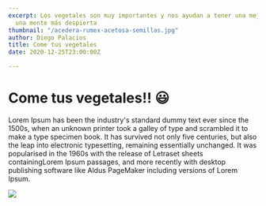 ```yaml
---
excerpt: Los vegetales son muy importantes y nos ayudan a tener una mejor salud y
  una mente más despierta
thumbnail: "/acedera-rumex-acetosa-semillas.jpg"
author: Diego Palacios
title: Come tus vegetales
date: 2020-12-25T23:00:00Z

---
```

# Come tus vegetales!! 😃 

Lorem Ipsum has been the industry's standard dummy text ever since the 1500s, when an unknown printer took a galley of type and scrambled it to make a type specimen book. It has survived not only five centuries, but also the leap into electronic typesetting, remaining essentially unchanged. It was popularised in the 1960s with the release of Letraset sheets containingLorem Ipsum passages, and more recently with desktop publishing software like Aldus PageMaker including versions of Lorem Ipsum.

![](/pile-of-question-marks.jpg)